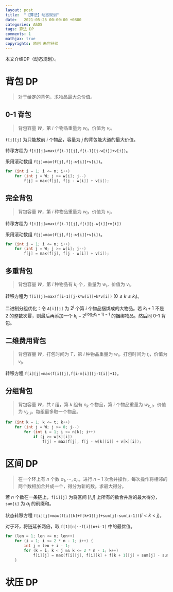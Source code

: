 ```yaml
---
layout: post
title:  "【算法】动态规划"
date:   2021-05-25 00:00:00 +0800
categories: A&DS
tags: 算法 DP
comments: 1
mathjax: true
copyrights: 原创 未完待续
---
```


本文介绍DP（动态规划）。

# 背包 DP

> 对于给定的背包，求物品最大总价值。

## 0-1 背包

> 背包容量 $W$，第 $i$ 个物品重量为 $w_i$，价值为 $v_i$。

`f[i][j]` 为只能放前 $i$ 个物品，容量为 $j$ 的背包能大道的最大价值。

转移方程为 `f[i][j]=max(f[i-1][j],f[i-1][j-w[i]]+v[i])`。

采用滚动数组 `f[j]=max(f[j],f[j-w[i]]+v[i])`。

```cpp
for (int i = 1; i <= n; i++)
    for (int j = W; j >= w[i]; j--)
        f[j] = max(f[j], f[j - w[i]] + v[i]);
```

## 完全背包

> 背包容量 $W$，第 $i$ 种物品重量为 $w_i$，价值为 $v_i$。

转移方程为 `f[i][j]=max(f[i-1][j],f[i][j-w[i]]+v[i])`

采用滚动数组 `f[j]=max(f[j],f[j-w[i]]+v[i])`。

```cpp
for (int i = 1; i <= n; i++)
    for (int j = W; j >= w[i]; j--)
        f[j] = max(f[j], f[j - w[i]] + v[i]);
```

## 多重背包

> 背包容量 $W$，第 $i$ 种物品有 $k_i$ 个，重量为 $w_i$，价值为 $v_i$。

转移方程为 `f[i][j]=max(f[i-1][j-k*w[i]]+k*v[i])` $(0\leq k\leq k_i)$。

二进制分组优化：令 `A[i][j]` 为 $2^j$ 个第 $i$ 个物品捆绑成的大物品。若 $k_i+1$ 不是 $2$ 的整数次幂，则最后再添加一个 $k_i-2^{\lfloor\log_{2}{k_i+1}\rfloor-1}$ 的捆绑物品。然后同 0-1 背包。

## 二维费用背包

> 背包容量 $W$，打包时间为 $T$，第 $i$ 种物品重量为 $w_i$，打包时间为 $t_i$，价值为 $v_i$。

转移方程 `f[i][j]=max(f[i][j],f[i-m[i]][j-t[i]]+1)`。

## 分组背包

> 背包容量 $W$，共 $t$ 组，第 $k$ 组有 $n_k$ 个物品，第 $i$ 个物品重量为 $w_{k,i}$，价值为 $v_{k,i}$。每组最多取一个物品。

```cpp
for (int k = 1; k <= t; k++)
    for (int j = W; j >= 0; j--)
        for (int i = 1; i <= n[k]; i++)
            if (j >= w[k][i])
                f[j] = max(f[j], f[j - w[k][i]] + v[k][i]);
```



# 区间 DP

> 在一个环上有 $n$ 个数 $a_1,\cdots,a_n$，进行 $n-1$ 次合并操作，每次操作将相邻的两个数相加合并成一个，得分为新的数。求最大得分。

若 $n$ 个数在一条链上，`f[i][j]` 为将区间 $[i,j]$ 上所有的数合并后的最大得分，`sum[i]` 为 $a_i$ 的前缀和。

状态转移方程 `f[i][j]=max(f[i][k]+f[k+1][j]+sum[j]-sum[i-1])`$(i<k<j)$。

对于环，将链延长两倍，取 `f[1][n]`$\cdots$`f[i][n+i-1]` 中的最优值。

```cpp
for (len = 1; len <= n; len++)
    for (i = 1; i <= 2 * n - 1; i++) {
        int j = len + i - 1;
        for (k = i; k < j && k <= 2 * n - 1; k++)
            f[i][j] = max(f[i][j], f[i][k] + f[k + 1][j] + sum[j] - sum[i - 1]);
    }
```



# 状压 DP

> 